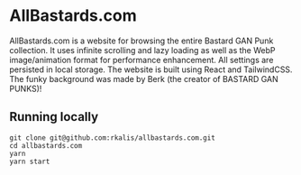# AllBastards.com

AllBastards.com is a website for browsing the entire Bastard GAN Punk collection. It uses infinite scrolling and lazy loading as well as the WebP image/animation format for performance enhancement. All settings are persisted in local storage. The website is built using React and TailwindCSS. The funky background was made by Berk (the creator of BASTARD GAN PUNKS)!

## Running locally
```shell
git clone git@github.com:rkalis/allbastards.com.git
cd allbastards.com
yarn
yarn start
```
